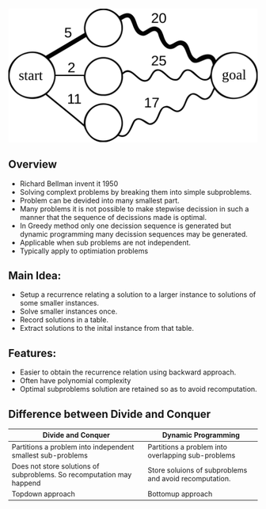 ![overview](https://github.com/habibsql/TheAlgorithms/blob/master/Src/TheAlgorithms/DynamicProgramming/ov.png?raw=true)

## Overview

* Richard Bellman invent it 1950
* Solving complext problems by breaking them into simple subproblems.
* Problem can be devided into many smallest part.
* Many problems it is not possible to make stepwise decission in such a manner that the
sequence of decissions made is optimal.
* In Greedy method only one decission sequence is generated but dynamic programming
many decission sequences may be generated.
* Applicable when sub problems are not independent.
* Typically apply to optimiation problems

## Main Idea:
* Setup a recurrence relating a solution to a larger instance to solutions of some smaller instances.
* Solve smaller instances once.
* Record solutions in a table.
* Extract solutions to the inital instance from that table.

## Features:
* Easier to obtain the recurrence relation using backward approach.
* Often have polynomial complexity
* Optimal subproblems solution are retained so as to avoid recomputation.

## Difference between Divide and Conquer
 Divide and Conquer | Dynamic Programming |
 --- | --- |
 Partitions a problem into independent smallest sub-problems | Partitions a problem into overlapping sub-problems 
 Does not store solutions of subproblems. So recomputation may happend | Store soluions of subproblems and avoid recomputation. 
 Topdown approach | Bottomup approach 
